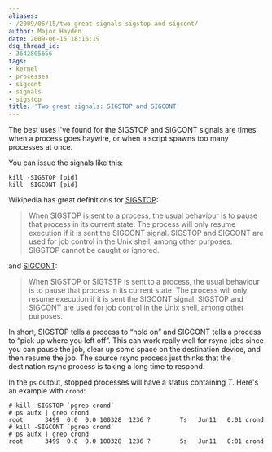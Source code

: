 ```yaml
---
aliases:
- /2009/06/15/two-great-signals-sigstop-and-sigcont/
author: Major Hayden
date: 2009-06-15 18:16:19
dsq_thread_id:
- 3642805656
tags:
- kernel
- processes
- sigcont
- signals
- sigstop
title: 'Two great signals: SIGSTOP and SIGCONT'
---
```


The best uses I've found for the SIGSTOP and SIGCONT signals are times when a process goes haywire, or when a script spawns too many processes at once.

You can issue the signals like this:

```
kill -SIGSTOP [pid]
kill -SIGCONT [pid]
```

Wikipedia has great definitions for [SIGSTOP][1]:

> When SIGSTOP is sent to a process, the usual behaviour is to pause that process in its current state. The process will only resume execution if it is sent the SIGCONT signal. SIGSTOP and SIGCONT are used for job control in the Unix shell, among other purposes. SIGSTOP cannot be caught or ignored.

and [SIGCONT][2]:

> When SIGSTOP or SIGTSTP is sent to a process, the usual behaviour is to pause that process in its current state. The process will only resume execution if it is sent the SIGCONT signal. SIGSTOP and SIGCONT are used for job control in the Unix shell, among other purposes.

In short, SIGSTOP tells a process to &#8220;hold on&#8221; and SIGCONT tells a process to &#8220;pick up where you left off&#8221;. This can work really well for rsync jobs since you can pause the job, clear up some space on the destination device, and then resume the job. The source rsync process just thinks that the destination rsync process is taking a long time to respond.

In the `ps` output, stopped processes will have a status containing _T_. Here's an example with `crond`:

```
# kill -SIGSTOP `pgrep crond`
# ps aufx | grep crond
root      3499  0.0  0.0 100328  1236 ?        Ts   Jun11   0:01 crond
# kill -SIGCONT `pgrep crond`
# ps aufx | grep crond
root      3499  0.0  0.0 100328  1236 ?        Ss   Jun11   0:01 crond
```

 [1]: http://en.wikipedia.org/wiki/SIGSTOP
 [2]: http://en.wikipedia.org/wiki/SIGCONT